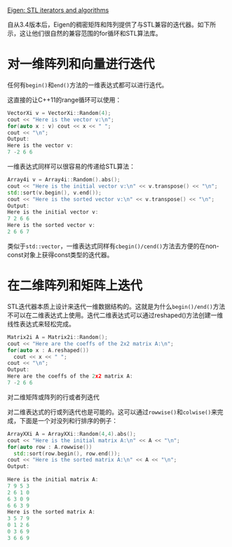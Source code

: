 [Eigen: STL iterators and algorithms](http://eigen.tuxfamily.org/dox/group__TutorialSTL.html)

自从3\.4版本后，Eigen的稠密矩阵和阵列提供了与STL兼容的迭代器。如下所示，这让他们很自然的兼容范围的for循环和STL算法库。

# 对一维阵列和向量进行迭代

任何有`begin()`和`end()`方法的一维表达式都可以进行迭代。

这直接的让C++11的range循环可以使用：

```c++
VectorXi v = VectorXi::Random(4);
cout << "Here is the vector v:\n";
for(auto x : v) cout << x << " ";
cout << "\n";
Output:
Here is the vector v:
7 -2 6 6 
```

一维表达式同样可以很容易的传递给STL算法：

```c++
Array4i v = Array4i::Random().abs();
cout << "Here is the initial vector v:\n" << v.transpose() << "\n";
std::sort(v.begin(), v.end());
cout << "Here is the sorted vector v:\n" << v.transpose() << "\n";
Output:
Here is the initial vector v:
7 2 6 6
Here is the sorted vector v:
2 6 6 7
```

类似于`std::vector`，一维表达式同样有`cbegin()/cend()`方法去方便的在non-const对象上获得const类型的迭代器。

# 在二维阵列和矩阵上迭代

STL迭代器本质上设计来迭代一维数据结构的。这就是为什么`begin()/end()`方法不可以在二维表达式上使用。迭代二维表达式可以通过reshaped()方法创建一维线性表达式来轻松完成。

```c++
Matrix2i A = Matrix2i::Random();
cout << "Here are the coeffs of the 2x2 matrix A:\n";
for(auto x : A.reshaped())
  cout << x << " ";
cout << "\n";
Output:
Here are the coeffs of the 2x2 matrix A:
7 -2 6 6 
```

对二维矩阵或阵列的行或者列迭代

对二维表达式的行或列迭代也是可能的。这可以通过`rowwise()`和`colwise()`来完成，下面是一个对没列和行排序的例子：

```c++
ArrayXXi A = ArrayXXi::Random(4,4).abs();
cout << "Here is the initial matrix A:\n" << A << "\n";
for(auto row : A.rowwise())
  std::sort(row.begin(), row.end());
cout << "Here is the sorted matrix A:\n" << A << "\n";
Output:
	
Here is the initial matrix A:
7 9 5 3
2 6 1 0
6 3 0 9
6 6 3 9
Here is the sorted matrix A:
3 5 7 9
0 1 2 6
0 3 6 9
3 6 6 9
```



